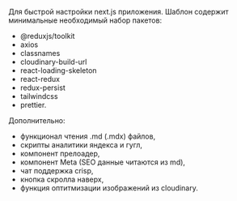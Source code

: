 Для быстрой настройки next.js приложения.
Шаблон содержит минимальные необходимый набор пакетов:

* @reduxjs/toolkit
* axios
* classnames
* cloudinary-build-url
* react-loading-skeleton
* react-redux
* redux-persist
* tailwindcss
* prettier.

Дополнительно: 
* функционал чтения .md (.mdx) файлов,
* скрипты аналитики яндекса и гугл, 
* компонент прелоадер,
* компонент Meta (SEO данные читаются из md),
* чат поддержка crisp,
* кнопка скролла наверх,
* функция оптитмизации изображений из cloudinary.

